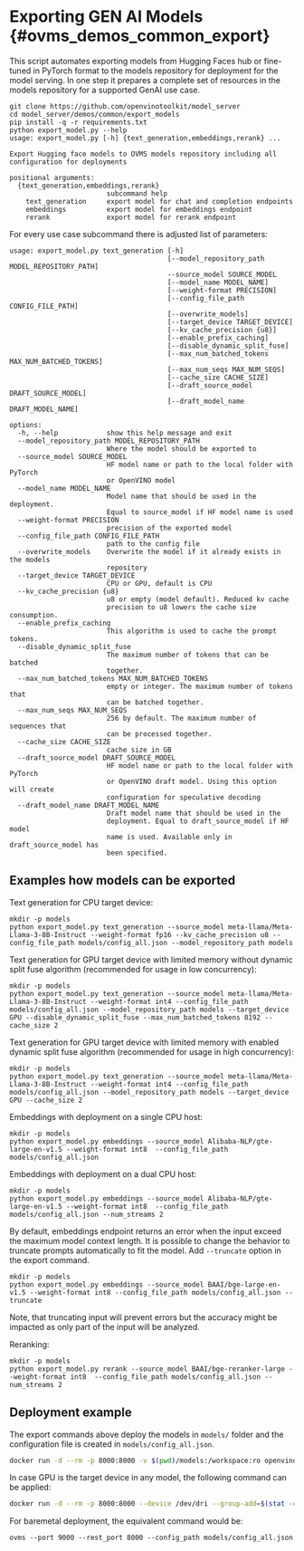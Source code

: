 # Exporting GEN AI Models {#ovms_demos_common_export}

This script automates exporting models from Hugging Faces hub or fine-tuned in PyTorch format to the models repository for deployment for the model serving.
In one step it prepares a complete set of resources in the models repository for a supported GenAI use case.

```console
git clone https://github.com/openvinotoolkit/model_server
cd model_server/demos/common/export_models
pip install -q -r requirements.txt
python export_model.py --help
usage: export_model.py [-h] {text_generation,embeddings,rerank} ...

Export Hugging face models to OVMS models repository including all configuration for deployments

positional arguments:
  {text_generation,embeddings,rerank}
                        subcommand help
    text_generation     export model for chat and completion endpoints
    embeddings          export model for embeddings endpoint
    rerank              export model for rerank endpoint
```
For every use case subcommand there is adjusted list of parameters:

```console
usage: export_model.py text_generation [-h]
                                       [--model_repository_path MODEL_REPOSITORY_PATH]
                                       --source_model SOURCE_MODEL
                                       [--model_name MODEL_NAME]
                                       [--weight-format PRECISION]
                                       [--config_file_path CONFIG_FILE_PATH]
                                       [--overwrite_models]
                                       [--target_device TARGET_DEVICE]
                                       [--kv_cache_precision {u8}]
                                       [--enable_prefix_caching]
                                       [--disable_dynamic_split_fuse]
                                       [--max_num_batched_tokens MAX_NUM_BATCHED_TOKENS]
                                       [--max_num_seqs MAX_NUM_SEQS]
                                       [--cache_size CACHE_SIZE]
                                       [--draft_source_model DRAFT_SOURCE_MODEL]
                                       [--draft_model_name DRAFT_MODEL_NAME]

options:
  -h, --help            show this help message and exit
  --model_repository_path MODEL_REPOSITORY_PATH
                        Where the model should be exported to
  --source_model SOURCE_MODEL
                        HF model name or path to the local folder with PyTorch
                        or OpenVINO model
  --model_name MODEL_NAME
                        Model name that should be used in the deployment.
                        Equal to source_model if HF model name is used
  --weight-format PRECISION
                        precision of the exported model
  --config_file_path CONFIG_FILE_PATH
                        path to the config file
  --overwrite_models    Overwrite the model if it already exists in the models
                        repository
  --target_device TARGET_DEVICE
                        CPU or GPU, default is CPU
  --kv_cache_precision {u8}
                        u8 or empty (model default). Reduced kv cache
                        precision to u8 lowers the cache size consumption.
  --enable_prefix_caching
                        This algorithm is used to cache the prompt tokens.
  --disable_dynamic_split_fuse
                        The maximum number of tokens that can be batched
                        together.
  --max_num_batched_tokens MAX_NUM_BATCHED_TOKENS
                        empty or integer. The maximum number of tokens that
                        can be batched together.
  --max_num_seqs MAX_NUM_SEQS
                        256 by default. The maximum number of sequences that
                        can be processed together.
  --cache_size CACHE_SIZE
                        cache size in GB
  --draft_source_model DRAFT_SOURCE_MODEL
                        HF model name or path to the local folder with PyTorch
                        or OpenVINO draft model. Using this option will create
                        configuration for speculative decoding
  --draft_model_name DRAFT_MODEL_NAME
                        Draft model name that should be used in the
                        deployment. Equal to draft_source_model if HF model
                        name is used. Available only in draft_source_model has
                        been specified.
```

## Examples how models can be exported

Text generation for CPU target device:
```console
mkdir -p models
python export_model.py text_generation --source_model meta-llama/Meta-Llama-3-8B-Instruct --weight-format fp16 --kv_cache_precision u8 --config_file_path models/config_all.json --model_repository_path models 
```

Text generation for GPU target device with limited memory without dynamic split fuse algorithm (recommended for usage in low concurrency):
```console
mkdir -p models
python export_model.py text_generation --source_model meta-llama/Meta-Llama-3-8B-Instruct --weight-format int4 --config_file_path models/config_all.json --model_repository_path models --target_device GPU --disable_dynamic_split_fuse --max_num_batched_tokens 8192 --cache_size 2
```

Text generation for GPU target device with limited memory with enabled dynamic split fuse algorithm (recommended for usage in high concurrency):
```console
mkdir -p models
python export_model.py text_generation --source_model meta-llama/Meta-Llama-3-8B-Instruct --weight-format int4 --config_file_path models/config_all.json --model_repository_path models --target_device GPU --cache_size 2
```

Embeddings with deployment on a single CPU host:
```console
mkdir -p models
python export_model.py embeddings --source_model Alibaba-NLP/gte-large-en-v1.5 --weight-format int8  --config_file_path models/config_all.json
```

Embeddings with deployment on a dual CPU host:
```console
mkdir -p models
python export_model.py embeddings --source_model Alibaba-NLP/gte-large-en-v1.5 --weight-format int8  --config_file_path models/config_all.json --num_streams 2
```

By default, embeddings endpoint returns an error when the input exceed the maximum model context length.
It is possible to change the behavior to truncate prompts automatically to fit the model. Add `--truncate` option in the export command.
```console
mkdir -p models
python export_model.py embeddings --source_model BAAI/bge-large-en-v1.5 --weight-format int8 --config_file_path models/config_all.json --truncate
```
Note, that truncating input will prevent errors but the accuracy might be impacted as only part of the input will be analyzed.

Reranking:
```console
mkdir -p models
python export_model.py rerank --source_model BAAI/bge-reranker-large --weight-format int8  --config_file_path models/config_all.json --num_streams 2
```

## Deployment example

The export commands above deploy the models in `models/` folder and the configuration file is created in `models/config_all.json`.

```bash
docker run -d --rm -p 8000:8000 -v $(pwd)/models:/workspace:ro openvino/model_server:latest --port 9000 --rest_port 8000 --config_path /workspace/config_all.json
```

In case GPU is the target device in any model, the following command can be applied:
```bash
docker run -d --rm -p 8000:8000 --device /dev/dri --group-add=$(stat -c "%g" /dev/dri/render* | head -n 1) -v $(pwd)/models:/workspace:ro openvino/model_server:latest-gpu --port 9000 --rest_port 8000 --config_path /workspace/config_all.json
```

For baremetal deployment, the equivalent command would be:
```console
ovms --port 9000 --rest_port 8000 --config_path models/config_all.json
```